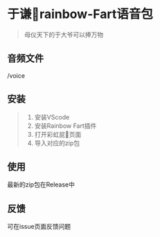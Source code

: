 # 于谦🌈rainbow-Fart语音包
> 母仪天下的于大爷可以捧万物  
## 音频文件
/voice

## 安装
> 1. 安装VScode
> 2. 安装Rainbow Fart插件
> 3. 打开彩虹屁🌈页面
> 4. 导入对应的zip包

## 使用
最新的zip包在Release中

## 反馈
可在issue页面反馈问题